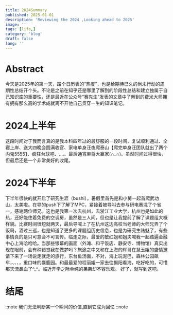```yaml
---
title: 2024Summary
published: 2025-01-01
description: 'Reviewing the 2024 ,Looking ahead to 2025'
image: ''
tags: [life,]
category: 'blog'
draft: false 
lang: ''
---
```

# Abstract
今天是2025年的第一天，蹭个日历表的“热度”，也是给期待已久的尚未行动的周期性总结开个头。不论是之前在知乎还是哪里了解到的阶段性总结和建立独属于自己知识库的重要性，还是最近在公众号“赛先生”发表的文章中了解到的[费米](https://zh.wikipedia.org/wiki/%E6%81%A9%E9%87%8C%E7%A7%91%C2%B7%E8%B4%B9%E7%B1%B3)大师拥有拥有那么高的学术成就离不开他自己贯穿一生的知识笔记。
# 2024上半年
这段时间对于我而言真的是我本科四年过的最舒服的一段时间，复试顺利通过、全寝上岸、送大四晚会圆满收官、家电单身汪夜爬泰山【爬完单身汪团队就出了两个内鬼5555】、疯狂台球吧、....、最后通宵麻将大赢家(*∩_∩*)。虽然时间过得很快，但最后还是一个非常美好的收尾。
# 2024下半年
下半年很快的就开启了研究生涯（bushi）。暑假里首先是和小舅一起首爬武功山，太美啦。在导的push下了解了MPC，紧接着被导叫去参与研电赛混了个省一，感谢两位师兄。这也是我第一次去杭州，去浙江工业大学，杭州也是如此的热，还好能住着免费的空调房，虽然是三人间，但也是让我提前了解了课题组大概样貌。比赛时间很短就两天，最后导喊上了在杭州这边高校当老师的大师兄弄了个饭局，酒过三巡，也是知道了更多的课题组历史信息，也是为研究生祛魅了，有些事情真的是只可意会不可言传。临走之际，最爱的敏红姐和姐夫喊我一起踏遍金融中心上海哈哈哈。当那些银幕的画面（外滩、和平饭店、静安寺、博物馆）真实出现在眼前，会有种错觉我在做梦吗？旅途之中又和在上海的辉哥在慧玉姐的盛情邀请下来了一场说走就走的旅行，东台鱼汤面，不对，海上玩泥巴，森林公园飙车，、、、，重口味的麋鹿园。和最最爱的程丽姐一家去往揭阳看海，吃好吃的，可惜那天流鼻血了^_^。临近开学之际单纯的弟弟却不容乐观。
好了，就写到这吧。
# 结尾
::note
我们无法判断某一个瞬间的价值,直到它成为回忆
::note